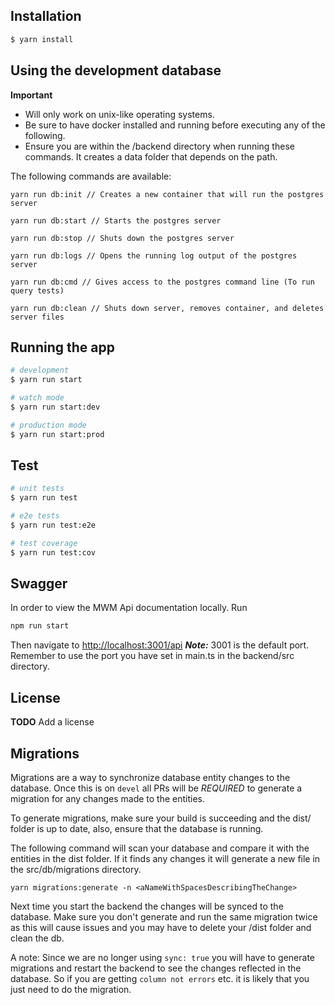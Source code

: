 ## Installation

```bash
$ yarn install
```

## Using the development database

**Important**

- Will only work on unix-like operating systems.
- Be sure to have docker installed and running before executing any of the following.
- Ensure you are within the /backend directory when running these commands. It creates a data folder that depends on the path.

The following commands are available:

```
yarn run db:init // Creates a new container that will run the postgres server

yarn run db:start // Starts the postgres server

yarn run db:stop // Shuts down the postgres server

yarn run db:logs // Opens the running log output of the postgres server

yarn run db:cmd // Gives access to the postgres command line (To run query tests)

yarn run db:clean // Shuts down server, removes container, and deletes server files
```

## Running the app

```bash
# development
$ yarn run start

# watch mode
$ yarn run start:dev

# production mode
$ yarn run start:prod
```

## Test

```bash
# unit tests
$ yarn run test

# e2e tests
$ yarn run test:e2e

# test coverage
$ yarn run test:cov
```

## Swagger

In order to view the MWM Api documentation locally. Run

```bash
npm run start
```

Then navigate to [http://localhost:3001/api](http://localhost:3001/api)
**_Note:_** 3001 is the default port. Remember to use the port you have set in main.ts in the backend/src directory.

## License

**TODO** Add a license

## Migrations

Migrations are a way to synchronize database entity changes to the database. Once this is on `devel` all PRs will be _REQUIRED_ to generate a migration for any changes made to the entities.

To generate migrations, make sure your build is succeeding and the dist/ folder is up to date, also, ensure that the database is running.

The following command will scan your database and compare it with the entities in the dist folder. If it finds any changes it will generate a new file in the src/db/migrations directory.

`yarn migrations:generate -n <aNameWithSpacesDescribingTheChange>`

Next time you start the backend the changes will be synced to the database. Make sure you don't generate and run the same migration twice as this will cause issues and you may have to delete your /dist folder and clean the db.

A note: Since we are no longer using `sync: true` you will have to generate migrations and restart the backend to see the changes reflected in the database. So if you are getting `column not errors` etc. it is likely that you just need to do the migration.
